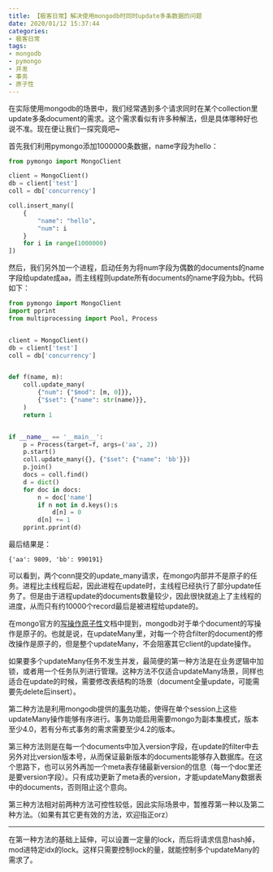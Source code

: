 ```yaml
---
title: 【极客日常】解决使用mongodb时同时update多条数据的问题
date: 2020/01/12 15:37:44
categories:
- 极客日常
tags:
- mongodb
- pymongo
- 并发
- 事务
- 原子性
---
```


在实际使用mongodb的场景中，我们经常遇到多个请求同时在某个collection里update多条document的需求。这个需求看似有许多种解法，但是具体哪种好也说不准。现在便让我们一探究竟吧~

首先我们利用pymongo添加1000000条数据，name字段为hello：

```python
from pymongo import MongoClient

client = MongoClient()
db = client['test']
coll = db['concurrency']

coll.insert_many([
    {
        "name": "hello",
        "num": i
    }
    for i in range(1000000)
])
```

然后，我们另外加一个进程，启动任务为将num字段为偶数的documents的name字段给update成aa，而主线程则update所有documents的name字段为bb。代码如下：

```python
from pymongo import MongoClient
import pprint
from multiprocessing import Pool, Process


client = MongoClient()
db = client['test']
coll = db['concurrency']


def f(name, m):
    coll.update_many(
        {"num": {"$mod": [m, 0]}},
        {"$set": {"name": str(name)}},
    )
    return 1


if __name__ == '__main__':
    p = Process(target=f, args=('aa', 2))
    p.start()
    coll.update_many({}, {"$set": {"name": 'bb'}})
    p.join()
    docs = coll.find()
    d = dict()
    for doc in docs:
        n = doc['name']
        if n not in d.keys():s
            d[n] = 0
        d[n] += 1
    pprint.pprint(d)
```

最后结果是：

<!-- more -->

```text
{'aa': 9809, 'bb': 990191}
```

可以看到，两个conn提交的update_many请求，在mongo内部并不是原子的任务。进程比主线程后起，因此进程在update时，主线程已经执行了部分update任务了。但是由于进程update的documents数量较少，因此很快就追上了主线程的进度，从而只有约10000个record最后是被进程给update的。

在mongo官方的[写操作原子性](https://docs.mongodb.com/manual/core/write-operations-atomicity/)文档中提到，mongodb对于单个document的写操作是原子的。也就是说，在updateMany里，对每一个符合filter的document的修改操作是原子的，但是整个updateMany，不会阻塞其它client的update操作。

如果要多个updateMany任务不发生并发，最简便的第一种方法是在业务逻辑中加锁，或者用一个任务队列进行管理。这种方法不仅适合updateMany场景，同样也适合在update的时候，需要修改表结构的场景（document全量update，可能需要先delete后insert）。

第二种方法是利用mongodb提供的[事务](https://docs.mongodb.com/manual/core/transactions/)功能，使得在单个session上这些updateMany操作能够有序进行。事务功能启用需要mongo为副本集模式，版本至少4.0，若有分布式事务的需求需要至少4.2的版本。

第三种方法则是在每一个documents中加入version字段，在update的filter中去另外对比version版本号，从而保证最新版本的documents能够存入数据库。在这个思路下，也可以另外再加一个meta表存储最新version的信息（每一个doc里还是要version字段）。只有成功更新了meta表的version，才能updateMany数据表中的documents，否则阻止这个意向。

第三种方法相对前两种方法可控性较低，因此实际场景中，暂推荐第一种以及第二种方法。（如果有其它更有效的方法，欢迎指正orz）

---

在第一种方法的基础上延伸，可以设置一定量的lock，而后将请求信息hash掉，mod进特定idx的lock。这样只需要控制lock的量，就能控制多个updateMany的需求了。
